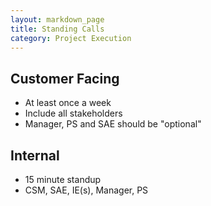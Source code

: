 ```yaml
---
layout: markdown_page
title: Standing Calls
category: Project Execution
---
```


## Customer Facing
* At least once a week
* Include all stakeholders
* Manager, PS and SAE should be "optional"

## Internal 
* 15 minute standup
* CSM, SAE, IE(s), Manager, PS
